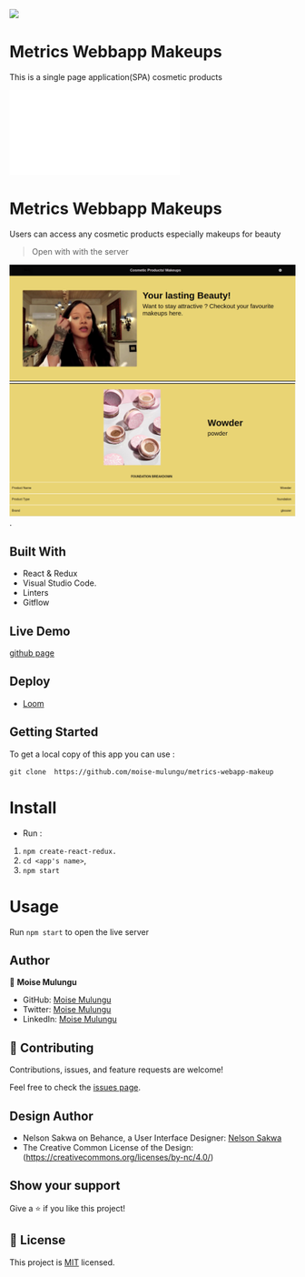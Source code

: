![](https://img.shields.io/badge/Microverse-blueviolet)

# Metrics Webbapp Makeups
This is a single page application(SPA) cosmetic products 

![](file:///home/moise/Leaderboard-project/dist/index.html)

# Metrics Webbapp Makeups
Users can access any cosmetic products especially makeups for beauty


> Open with with the server

![screenshot](src/assets/images/Screenshot-home.png)
![screenshot](src/assets/images/screenshot-detail.png).

## Built With

- React & Redux
- Visual Studio Code.
- Linters
- Gitflow

## Live Demo

[github page](https://github.com/moise-mulungu/metrics-webapp-makeup)

## Deploy 

- [Loom](https://www.loom.com/share/a611653a44bc4d259e768c468bd275e4)

## Getting Started

To get a local copy of this app you can use :
```
git clone  https://github.com/moise-mulungu/metrics-webapp-makeup
```
# Install

- Run :
1. `npm create-react-redux.`
2. `cd <app's name>`,
3. `npm start`

# Usage

Run `npm start` to open the live server

## Author

👤 **Moise Mulungu**

- GitHub: [Moise Mulungu](https://github.com/moise-mulungu)
- Twitter: [Moise Mulungu](https://twitter.com/moise_mulungu)
- LinkedIn: [Moise Mulungu](https://www.linkedin.com/in/moisemulungu/)

## 🤝 Contributing

Contributions, issues, and feature requests are welcome!

Feel free to check the [issues page](https://github.com/moise-mulungu/metrics-webapp-makeup/issues).

## Design Author

- Nelson Sakwa on Behance, a User Interface Designer: [Nelson Sakwa](http://sakwadesign.com/)
- The Creative Common License of the Design: (https://creativecommons.org/licenses/by-nc/4.0/)

## Show your support

Give a ⭐️ if you like this project!

## 📝 License

This project is [MIT](./MIT.md) licensed.
 